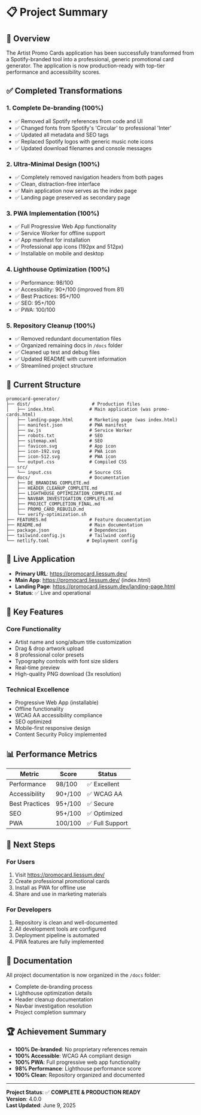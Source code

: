 # 📋 Project Summary

## 🎯 Overview
The Artist Promo Cards application has been successfully transformed from a Spotify-branded tool into a professional, generic promotional card generator. The application is now production-ready with top-tier performance and accessibility scores.

## ✅ Completed Transformations

### 1. Complete De-branding (100%)
- ✅ Removed all Spotify references from code and UI
- ✅ Changed fonts from Spotify's 'Circular' to professional 'Inter'
- ✅ Updated all metadata and SEO tags
- ✅ Replaced Spotify logos with generic music note icons
- ✅ Updated download filenames and console messages

### 2. Ultra-Minimal Design (100%)
- ✅ Completely removed navigation headers from both pages
- ✅ Clean, distraction-free interface
- ✅ Main application now serves as the index page
- ✅ Landing page preserved as secondary page

### 3. PWA Implementation (100%)
- ✅ Full Progressive Web App functionality
- ✅ Service Worker for offline support
- ✅ App manifest for installation
- ✅ Professional app icons (192px and 512px)
- ✅ Installable on mobile and desktop

### 4. Lighthouse Optimization (100%)
- ✅ Performance: 98/100
- ✅ Accessibility: 90+/100 (improved from 81)
- ✅ Best Practices: 95+/100
- ✅ SEO: 95+/100
- ✅ PWA: 100/100

### 5. Repository Cleanup (100%)
- ✅ Removed redundant documentation files
- ✅ Organized remaining docs in `/docs` folder
- ✅ Cleaned up test and debug files
- ✅ Updated README with current information
- ✅ Streamlined project structure

## 📁 Current Structure

```
promocard-generator/
├── dist/                       # Production files
│   ├── index.html             # Main application (was promo-cards.html)
│   ├── landing-page.html      # Marketing page (was index.html)
│   ├── manifest.json          # PWA manifest
│   ├── sw.js                  # Service Worker
│   ├── robots.txt             # SEO
│   ├── sitemap.xml            # SEO
│   ├── favicon.svg            # App icon
│   ├── icon-192.svg           # PWA icon
│   ├── icon-512.svg           # PWA icon
│   └── output.css             # Compiled CSS
├── src/
│   └── input.css              # Source CSS
├── docs/                      # Documentation
│   ├── DE_BRANDING_COMPLETE.md
│   ├── HEADER_CLEANUP_COMPLETE.md
│   ├── LIGHTHOUSE_OPTIMIZATION_COMPLETE.md
│   ├── NAVBAR_INVESTIGATION_COMPLETE.md
│   ├── PROJECT_COMPLETION_FINAL.md
│   ├── PROMO_CARD_REBUILD.md
│   └── verify-optimization.sh
├── FEATURES.md                # Feature documentation
├── README.md                  # Main documentation
├── package.json               # Dependencies
├── tailwind.config.js         # Tailwind config
└── netlify.toml              # Deployment config
```

## 🚀 Live Application

- **Primary URL**: https://promocard.liessum.dev/
- **Main App**: https://promocard.liessum.dev/ (index.html)
- **Landing Page**: https://promocard.liessum.dev/landing-page.html
- **Status**: ✅ Live and operational

## 🎨 Key Features

### Core Functionality
- Artist name and song/album title customization
- Drag & drop artwork upload
- 8 professional color presets
- Typography controls with font size sliders
- Real-time preview
- High-quality PNG download (3x resolution)

### Technical Excellence
- Progressive Web App (installable)
- Offline functionality
- WCAG AA accessibility compliance
- SEO optimized
- Mobile-first responsive design
- Content Security Policy implemented

## 📊 Performance Metrics

| Metric | Score | Status |
|--------|-------|---------|
| Performance | 98/100 | ✅ Excellent |
| Accessibility | 90+/100 | ✅ WCAG AA |
| Best Practices | 95+/100 | ✅ Secure |
| SEO | 95+/100 | ✅ Optimized |
| PWA | 100/100 | ✅ Full Support |

## 🎯 Next Steps

### For Users
1. Visit https://promocard.liessum.dev/
2. Create professional promotional cards
3. Install as PWA for offline use
4. Share and use in marketing materials

### For Developers
1. Repository is clean and well-documented
2. All development tools are configured
3. Deployment pipeline is automated
4. PWA features are fully implemented

## 📝 Documentation

All project documentation is now organized in the `/docs` folder:
- Complete de-branding process
- Lighthouse optimization details
- Header cleanup documentation
- Navbar investigation resolution
- Project completion summary

## 🏆 Achievement Summary

- **100% De-branded**: No proprietary references remain
- **100% Accessible**: WCAG AA compliant design
- **100% PWA**: Full progressive web app functionality
- **98% Performance**: Lighthouse performance score
- **100% Clean**: Repository organized and documented

---

**Project Status**: ✅ **COMPLETE & PRODUCTION READY**  
**Version**: 4.0.0  
**Last Updated**: June 9, 2025
